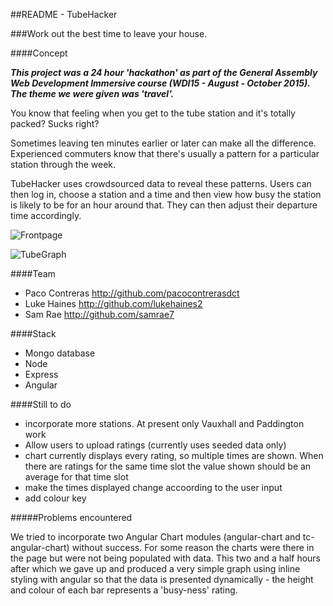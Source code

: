 ##README - TubeHacker

###Work out the best time to leave your house.

####Concept

***This project was a 24 hour 'hackathon' as part of the General Assembly Web Development Immersive course (WDI15 - August - October 2015). The theme we were given was 'travel'.***

You know that feeling when you get to the tube station and it's totally packed? Sucks right?

Sometimes leaving ten minutes earlier or later can make all the difference. Experienced commuters know that there's usually a pattern for a particular station through the week.

TubeHacker uses crowdsourced data to reveal these patterns. Users can then log in, choose a station and a time and then view how busy the station is likely to be for an hour around that. They can then adjust their departure time accordingly.

![Frontpage](https://cloud.githubusercontent.com/assets/13486932/10636976/de1464ae-77fa-11e5-904f-f0ae72bc75f3.png "Front Page")

![TubeGraph](https://cloud.githubusercontent.com/assets/13486932/10637002/f9fb97aa-77fa-11e5-968f-2dc535a77a2d.png "Tube Graph")

####Team
- Paco Contreras http://github.com/pacocontrerasdct
- Luke Haines http://github.com/lukehaines2
- Sam Rae http://github.com/samrae7

####Stack
- Mongo database
- Node
- Express
- Angular

####Still to do
* incorporate more stations. At present only Vauxhall and Paddington work
* Allow users to upload ratings (currently uses seeded data only)
* chart currently displays every rating, so multiple times are shown. When there are ratings for the same time slot the value shown should be an average for that time slot
* make the times displayed change accoording to the user input
* add colour key

#####Problems encountered

We tried to incorporate two Angular Chart modules (angular-chart and tc-angular-chart) without success. For some reason the charts were there in the page but were not being populated with data. This two and a half hours after which we gave up and produced a very simple graph using inline styling with angular so that the data is presented dynamically - the height and colour of each bar represents a 'busy-ness' rating.

